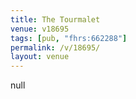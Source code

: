 ```yaml
---
title: The Tourmalet
venue: v18695
tags: [pub, "fhrs:662288"]
permalink: /v/18695/
layout: venue
---
```

null